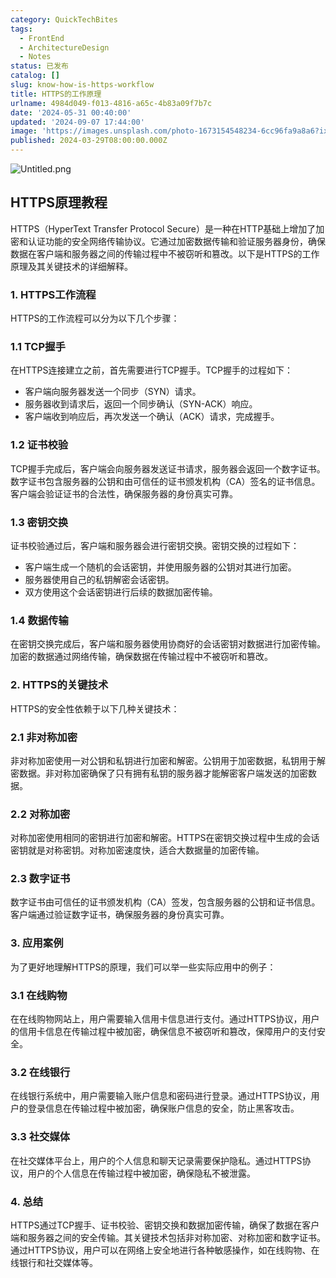 ```yaml
---
category: QuickTechBites
tags:
  - FrontEnd
  - ArchitectureDesign
  - Notes
status: 已发布
catalog: []
slug: know-how-is-https-workflow
title: HTTPS的工作原理
urlname: 4984d049-f013-4816-a65c-4b83a09f7b7c
date: '2024-05-31 00:40:00'
updated: '2024-09-07 17:44:00'
image: 'https://images.unsplash.com/photo-1673154548234-6cc96fa9a8a6?ixlib=rb-4.0.3&q=85&fm=jpg&crop=entropy&cs=srgb'
published: 2024-03-29T08:00:00.000Z
---
```


![Untitled.png](https://prod-files-secure.s3.us-west-2.amazonaws.com/5d24fe63-e567-4804-86f9-9fdc62e13082/2950c759-0255-4c0a-becc-122aae8c82c0/Untitled.png?X-Amz-Algorithm=AWS4-HMAC-SHA256&X-Amz-Content-Sha256=UNSIGNED-PAYLOAD&X-Amz-Credential=ASIAZI2LB466VWKEN4AN%2F20250209%2Fus-west-2%2Fs3%2Faws4_request&X-Amz-Date=20250209T213221Z&X-Amz-Expires=3600&X-Amz-Security-Token=IQoJb3JpZ2luX2VjEJT%2F%2F%2F%2F%2F%2F%2F%2F%2F%2FwEaCXVzLXdlc3QtMiJHMEUCIQCLKu5boOqxl9kJFyOEftxednaj%2F5YcTAssywaypDvuXQIgC8wIndtMPLg%2FHyHwPawN08%2BsvxuabEoV4zde0QbJdMIqiAQIrf%2F%2F%2F%2F%2F%2F%2F%2F%2F%2FARAAGgw2Mzc0MjMxODM4MDUiDFSfrC%2Fp4ClqusDlkCrcA57ACyGWvPO56OvS4Jvw0G2QjbTcdlTOtTpYKyAZymKqaj7pz01X6sk3lowu%2FMdhOr69vMoy3R9bbAqERLJU9DVUpUdrnl1d64UeyGajq7iEVIMvXYeeqylNXaCEETkJqwabTUfwAkARWSmhwn2TrbdQziiZCO4eRLN4P3qmXKWhKqEmusgogueZDw8qJu1Q4cK9MBisBJkYdDkAI0Uwm9U57jS5cB3r7I6Z1I4KspcGO7k3cRK%2BLBHisNFlZT%2FvUrsYdxB1CH5eLB%2FG10iQn0Hu0T0%2BxZGKIbl8KharmCdq8PdkyubUtefu9pA0iTXHoMr%2F69hVsH4E34IsO8NF64rNZAbuAL%2FVdLiy%2FdVgKxchKVijzT345d7wae8O2uOWvJqIlJFXVvuWh30%2FSgOYsdI992%2Frnj0ZvzqxqS901hBn06iCa4zCKjnWfXukBDUx03ubuAhd%2FHs9S8PYpaGR%2FzRll50NTz4hQX2jmvTFiz003vL0tdEyPjw5myt1N4Rt3fZGNUvZTEJv8uPim0gcJJ3GIwIUGXvesGJzgswv2MZKcqzHi6lOpPWFnJeWMuSYpoBbfzyl1ksSnxIKFFTckjBtrt%2BM5ZZ%2BiDwobS8aJEqisRU2wl8%2FfU2wmfQsMP%2BNpL0GOqUBjtI4vicM2RHgvVCwPxfN8Ze9iTRgXOj5kBql30s5Qwa%2FzFT9oQMgL8jrlehZdejZHqryDLy0%2BOXQtOm%2Fwzk%2FfivG6tHufshxDhTm3clQ2NBYM3P6WFSS%2BVQ20gHxO9Bbb5ZPqMoNkOPFFgSn1hdkBaYZip%2FHdioMU5C%2BUp8wwz21FvbzkqZJg7hzyPUmLcWebTrUjExpJEvV5sL5sbZgDgvhFN1T&X-Amz-Signature=dd28bdc55ea0df3f3b39c32c800eb863961693d72f3563522b07d81b70e58c74&X-Amz-SignedHeaders=host&x-id=GetObject)


## HTTPS原理教程


HTTPS（HyperText Transfer Protocol Secure）是一种在HTTP基础上增加了加密和认证功能的安全网络传输协议。它通过加密数据传输和验证服务器身份，确保数据在客户端和服务器之间的传输过程中不被窃听和篡改。以下是HTTPS的工作原理及其关键技术的详细解释。


### 1. HTTPS工作流程


HTTPS的工作流程可以分为以下几个步骤：


### 1.1 TCP握手


在HTTPS连接建立之前，首先需要进行TCP握手。TCP握手的过程如下：

- 客户端向服务器发送一个同步（SYN）请求。
- 服务器收到请求后，返回一个同步确认（SYN-ACK）响应。
- 客户端收到响应后，再次发送一个确认（ACK）请求，完成握手。

### 1.2 证书校验


TCP握手完成后，客户端会向服务器发送证书请求，服务器会返回一个数字证书。数字证书包含服务器的公钥和由可信任的证书颁发机构（CA）签名的证书信息。客户端会验证证书的合法性，确保服务器的身份真实可靠。


### 1.3 密钥交换


证书校验通过后，客户端和服务器会进行密钥交换。密钥交换的过程如下：

- 客户端生成一个随机的会话密钥，并使用服务器的公钥对其进行加密。
- 服务器使用自己的私钥解密会话密钥。
- 双方使用这个会话密钥进行后续的数据加密传输。

### 1.4 数据传输


在密钥交换完成后，客户端和服务器使用协商好的会话密钥对数据进行加密传输。加密的数据通过网络传输，确保数据在传输过程中不被窃听和篡改。


### 2. HTTPS的关键技术


HTTPS的安全性依赖于以下几种关键技术：


### 2.1 非对称加密


非对称加密使用一对公钥和私钥进行加密和解密。公钥用于加密数据，私钥用于解密数据。非对称加密确保了只有拥有私钥的服务器才能解密客户端发送的加密数据。


### 2.2 对称加密


对称加密使用相同的密钥进行加密和解密。HTTPS在密钥交换过程中生成的会话密钥就是对称密钥。对称加密速度快，适合大数据量的加密传输。


### 2.3 数字证书


数字证书由可信任的证书颁发机构（CA）签发，包含服务器的公钥和证书信息。客户端通过验证数字证书，确保服务器的身份真实可靠。


### 3. 应用案例


为了更好地理解HTTPS的原理，我们可以举一些实际应用中的例子：


### 3.1 在线购物


在在线购物网站上，用户需要输入信用卡信息进行支付。通过HTTPS协议，用户的信用卡信息在传输过程中被加密，确保信息不被窃听和篡改，保障用户的支付安全。


### 3.2 在线银行


在线银行系统中，用户需要输入账户信息和密码进行登录。通过HTTPS协议，用户的登录信息在传输过程中被加密，确保账户信息的安全，防止黑客攻击。


### 3.3 社交媒体


在社交媒体平台上，用户的个人信息和聊天记录需要保护隐私。通过HTTPS协议，用户的个人信息在传输过程中被加密，确保隐私不被泄露。


### 4. 总结


HTTPS通过TCP握手、证书校验、密钥交换和数据加密传输，确保了数据在客户端和服务器之间的安全传输。其关键技术包括非对称加密、对称加密和数字证书。通过HTTPS协议，用户可以在网络上安全地进行各种敏感操作，如在线购物、在线银行和社交媒体等。

